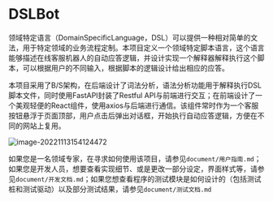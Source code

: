 # DSLBot

领域特定语言（DomainSpecificLanguage，DSL）可以提供一种相对简单的文法，用于特定领域的业务流程定制。本项目定义一个领域特定脚本语言，这个语言能够描述在线客服机器人的自动应答逻辑，并设计实现一个解释器解释执行这个脚本，可以根据用户的不同输入，根据脚本的逻辑设计给出相应的应答。

本项目采用了B/S架构，在后端设计了词法分析，语法分析功能用于解释执行DSL脚本文件，同时使用FastAPI封装了Restful API与前端进行交互；在前端设计了一个美观轻便的React组件，使用axios与后端进行通信。该组件常时作为一个客服按钮悬浮于页面顶部，用户点击后弹出对话框，开始执行自动应答逻辑，方便在不同的网站上复用。

![image-20221113154124472](https://tva1.sinaimg.cn/large/008vxvgGly1h83jkvwp6sj31ge0u00tv.jpg)

如果您是一名领域专家，在寻求如何使用该项目，请参见`document/用户指南.md`；如果您是开发人员，想要查看实现细节、或是更改一部分设定，界面样式等，请参见`document/开发文档.md`；如果您想查看程序的测试模块是如何设计的（包括测试桩和测试驱动）以及部分测试结果，请参见`document/测试文档.md`